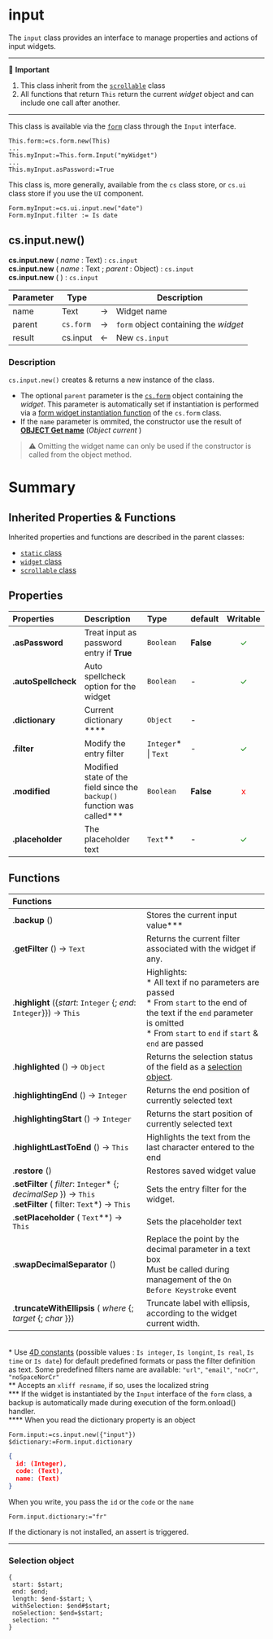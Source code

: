 # input

The `input` class provides an interface to manage properties and actions of input widgets.

<hr>
📌 <b>Important</b>

1. This class inherit from the [`scrollable`](scrollable.md) class
2. All functions that return `This` return the current *widget* object and can include one call after another.  

<hr>

This class is available via the [`form`](form.md#objects) class through the `Input` interface.

```4d
This.form:=cs.form.new(This)
...
This.myInput:=This.form.Input("myWidget")
...
This.myInput.asPassword:=True
```

This class is, more generally, available from the `cs` class store, or `cs.ui` class store if you use the `UI` component.

```4d
Form.myInput:=cs.ui.input.new("date")
Form.myInput.filter := Is date
```

## <a name="Constructor">cs.input.new()</a>

**cs.input.new** ( *name* : Text) : `cs.input`<br>
**cs.input.new** ( *name* : Text ; *parent* : Object) : `cs.input`<br>
**cs.input.new** ( ) : `cs.input`

|Parameter|Type||Description|
|---|---|---|---|
| name | Text | -> | Widget name |
| parent | `cs.form` | -> | `form` object containing the *widget* |
| result | cs.input | <- | New `cs.input`

### Description

`cs.input.new()` creates & returns a new instance of the class.
 
* The optional `parent` parameter is the [`cs.form`](form.md) object containing the *widget*. This parameter is automatically set if instantiation is performed via a [form widget instantiation function](form.md#objects) of the `cs.form` class.
* If the `name` parameter is ommited, the constructor use the result of **[OBJECT Get name](https://doc.4d.com/4Dv19/4D/19/OBJECT-Get-name.301-5392401.en.html)** (_Object current_ )

> ⚠️ Omitting the widget name can only be used if the constructor is called from the object method.

# Summary

## <a name="Inherited">Inherited Properties & Functions</a>

Inherited properties and functions are described in the parent classes:

* [`static` class](static.md)
* [`widget` class](widget.md)
* [`scrollable` class](scrollable.md)

## <a name="Properties">Properties</a>

|Properties|Description|Type|default|Writable|
|:----------|:-----------|:-----------|:-----------|:-----------:| 
|**.asPassword** | Treat input as password entry if **True** | `Boolean` | **False** | <font color="green">✓</font>
|**.autoSpellcheck** | Auto spellcheck option for the widget| `Boolean` | - | <font color="green">✓</font>
|**.dictionary** | Current dictionary \*\*\*\*| `Object` | - | 
|**.filter** | Modify the entry filter | `Integer`\* \| `Text` | - | <font color="green">✓</font>
|**.modified** | Modified state of the field since the `backup()` function was called\*\*\*| `Boolean` | **False** |<font color="red">x</font>
|**.placeholder** | The placeholder text | `Text`\*\* | - | <font color="green">✓</font>

## <a name="Functions">Functions</a>

| Functions | |
|:-------- |:------ | 
|.**backup** () | Stores the current input value\*\*\*
|.**getFilter** () → `Text` | Returns the current filter associated with the widget if any.
|.**highlight** ({*start*: `Integer` {; *end*: `Integer`}}) → `This` | Highlights:<br/>* All text if no parameters are passed<br/>* From `start` to the end of the text if the `end` parameter is omitted<br/>* From `start` to `end` if `start` & `end` are passed
|.**highlighted** () → `Object` | Returns the selection status of the field as a [selection object](#selectionObject).
|.**highlightingEnd** () → `Integer` | Returns the end position of currently selected text 
|.**highlightingStart** () → `Integer` | Returns the start position of currently selected text 
|.**highlightLastToEnd** () → `This` | Highlights the text from the last character entered to the end
|.**restore** () | Restores saved widget value
|.**setFilter** ( *filter*: `Integer`\* {; *decimalSep* }) → `This`<br/>.**setFilter** ( filter: `Text`\*) → `This` | Sets the entry filter for the widget.
|.**setPlaceholder** ( `Text`\*\*) → `This` | Sets the placeholder text
|.**swapDecimalSeparator** () | Replace the point by the decimal parameter in a text box<br>Must be called during management of the `On Before Keystroke` event
|.**truncateWithEllipsis** ( *where* {; *target* {; *char* }}) | Truncate label with ellipsis, according to the widget current width.

<br>\* Use [4D constants](https://doc.4d.com/4Dv19/4D/19/Field-and-Variable-Types.302-5393351.en.html) (possible values : `Is integer`, `Is longint`, `Is real`, `Is time` or `Is date`) for default predefined formats or pass the filter definition as text. Some predefined filters name are available: `"url"`, `"email"`, `"noCr"`, `"noSpaceNorCr"`
<br>\** Accepts an `xliff resname`, if so, uses the localized string
<br>\*\*\* If the widget is instantiated by the `Input` interface of the `form` class, a backup is automatically made during execution of the form.onload() handler.
<br>\*\*\*\*  When you read the dictionary property is an object

```4d
Form.input:=cs.input.new({"input"})
$dictionary:=Form.input.dictionary
```
```json
{
  id: (Integer), 
  code: (Text), 
  name: (Text)
}
```
When you write, you pass the `id` or the `code` or the `name`

```4d
Form.input.dictionary:="fr"
```

If the dictionary is not installed, an assert is triggered.

<hr>

### <a name="selectionObject">Selection object</a>

```4d
{ start: $start;  end: $end;  length: $end-$start; \ withSelection: $end#$start;  noSelection: $end=$start; selection: ""
}
```
